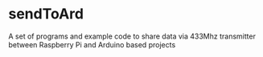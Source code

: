 # sendToArd
A set of programs and example code to share data via 433Mhz transmitter between Raspberry Pi and Arduino based projects
